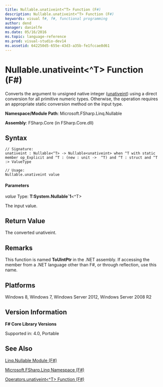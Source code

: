 ```yaml
---
title: Nullable.unativeint<^T> Function (F#)
description: Nullable.unativeint<^T> Function (F#)
keywords: visual f#, f#, functional programming
author: dend
manager: danielfe
ms.date: 05/16/2016
ms.topic: language-reference
ms.prod: visual-studio-dev14
ms.assetid: 642250d5-655e-43d3-a35b-fe1fccae8d61 
---
```


# Nullable.unativeint<^T> Function (F#)

Converts the argument to unsigned native integer ([unativeint](http://msdn.microsoft.com/en-us/library/9d2946a7-ace9-48a4-8cff-7894b8e7de86)) using a direct conversion for all primitive numeric types. Otherwise, the operation requires an appropriate static conversion method on the input type.

**Namespace/Module Path**: Microsoft.FSharp.Linq.Nullable

**Assembly**: FSharp.Core (in FSharp.Core.dll)


## Syntax

```
// Signature:
unativeint : Nullable<^T> -> Nullable<unativeint> when ^T with static member op_Explicit and ^T : (new : unit ->  ^T) and ^T : struct and ^T :> ValueType

// Usage:
Nullable.unativeint value
```

#### Parameters
*value*
Type: **T:System.Nullable&#96;1**&lt;^T&gt;


The input value.




## Return Value
The converted unativeint.


## Remarks
This function is named **ToUIntPtr** in the .NET assembly. If accessing the member from a .NET language other than F#, or through reflection, use this name.


## Platforms
Windows 8, Windows 7, Windows Server 2012, Windows Server 2008 R2


## Version Information
**F# Core Library Versions**

Supported in: 4.0, Portable




## See Also
[Linq.Nullable Module &#40;F&#35;&#41;](Linq.Nullable-Module-%5BFSharp%5D.md)

[Microsoft.FSharp.Linq Namespace &#40;F&#35;&#41;](Microsoft.FSharp.Linq-Namespace-%5BFSharp%5D.md)

[Operators.unativeint&#60;^T&#62; Function &#40;F&#35;&#41;](Operators.unativeint%5B%5ET%5D-Function-%5BFSharp%5D.md)


